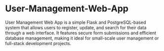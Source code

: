 # User-Management-Web-App
User Management Web App is a simple Flask and PostgreSQL-based system that allows users to register, update, and search for their data through a web interface. It features secure form submissions and efficient database management, making it ideal for small-scale user management or full-stack development projects.
